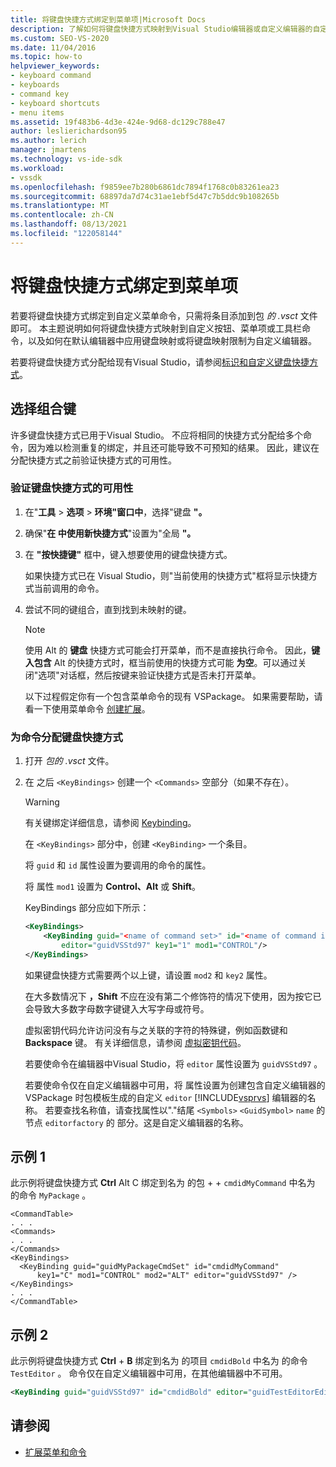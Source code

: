 ```yaml
---
title: 将键盘快捷方式绑定到菜单项|Microsoft Docs
description: 了解如何将键盘快捷方式映射到Visual Studio编辑器或自定义编辑器的自定义按钮、菜单项或工具栏命令。
ms.custom: SEO-VS-2020
ms.date: 11/04/2016
ms.topic: how-to
helpviewer_keywords:
- keyboard command
- keyboards
- command key
- keyboard shortcuts
- menu items
ms.assetid: 19f483b6-4d3e-424e-9d68-dc129c788e47
author: leslierichardson95
ms.author: lerich
manager: jmartens
ms.technology: vs-ide-sdk
ms.workload:
- vssdk
ms.openlocfilehash: f9859ee7b280b6861dc7894f1768c0b83261ea23
ms.sourcegitcommit: 68897da7d74c31ae1ebf5d47c7b5ddc9b108265b
ms.translationtype: MT
ms.contentlocale: zh-CN
ms.lasthandoff: 08/13/2021
ms.locfileid: "122058144"
---
```

# <a name="bind-keyboard-shortcuts-to-menu-items"></a>将键盘快捷方式绑定到菜单项
若要将键盘快捷方式绑定到自定义菜单命令，只需将条目添加到包 *的 .vsct* 文件即可。 本主题说明如何将键盘快捷方式映射到自定义按钮、菜单项或工具栏命令，以及如何在默认编辑器中应用键盘映射或将键盘映射限制为自定义编辑器。

 若要将键盘快捷方式分配给现有Visual Studio，请参阅[标识和自定义键盘快捷方式](../ide/identifying-and-customizing-keyboard-shortcuts-in-visual-studio.md)。

## <a name="choose-a-key-combination"></a>选择组合键
 许多键盘快捷方式已用于Visual Studio。 不应将相同的快捷方式分配给多个命令，因为难以检测重复的绑定，并且还可能导致不可预知的结果。 因此，建议在分配快捷方式之前验证快捷方式的可用性。

### <a name="to-verify-the-availability-of-a-keyboard-shortcut"></a>验证键盘快捷方式的可用性

1. 在"**工具**  >  **选项**  >  **环境"窗口中**，选择"键盘 **"。**

2. 确保"**在 中使用新快捷方式**"设置为"全局 **"。**

3. 在 **"按快捷键"** 框中，键入想要使用的键盘快捷方式。

    如果快捷方式已在 Visual Studio，则"当前使用的快捷方式"框将显示快捷方式当前调用的命令。

4. 尝试不同的键组合，直到找到未映射的键。

   > [!NOTE]
   > 使用 Alt 的 **键盘** 快捷方式可能会打开菜单，而不是直接执行命令。 因此，**键入包含** Alt 的快捷方式时，框当前使用的快捷方式可能 **为空**。可以通过关闭"选项"对话框，然后按键来验证快捷方式是否未打开菜单。

   以下过程假定你有一个包含菜单命令的现有 VSPackage。 如果需要帮助，请看一下使用菜单命令 [创建扩展](../extensibility/creating-an-extension-with-a-menu-command.md)。

### <a name="to-assign-a-keyboard-shortcut-to-a-command"></a>为命令分配键盘快捷方式

1. 打开 *包的 .vsct* 文件。

2. 在 之后 `<KeyBindings>` 创建一个 `<Commands>` 空部分（如果不存在）。

   > [!WARNING]
   > 有关键绑定详细信息，请参阅 [Keybinding](../extensibility/keybinding-element.md)。

    在 `<KeyBindings>` 部分中，创建 `<KeyBinding>` 一个条目。

    将 `guid`  和  `id` 属性设置为要调用的命令的属性。

    将 属性 `mod1` 设置为 **Control、Alt** 或 **Shift**。 

    KeyBindings 部分应如下所示：

   ```xml
   <KeyBindings>
       <KeyBinding guid="<name of command set>" id="<name of command id>"
           editor="guidVSStd97" key1="1" mod1="CONTROL"/>
   </KeyBindings>

   ```

   如果键盘快捷方式需要两个以上键，请设置 `mod2` 和 `key2` 属性。

   在大多数情况下 **，Shift** 不应在没有第二个修饰符的情况下使用，因为按它已会导致大多数字母数字键键入大写字母或符号。

   虚拟密钥代码允许访问没有与之关联的字符的特殊键，例如函数键和 **Backspace** 键。 有关详细信息，请参阅 [虚拟密钥代码](/windows/desktop/inputdev/virtual-key-codes)。

   若要使命令在编辑器中Visual Studio，将 `editor` 属性设置为 `guidVSStd97` 。

   若要使命令仅在自定义编辑器中可用，将 属性设置为创建包含自定义编辑器的 VSPackage 时包模板生成的自定义 `editor` [!INCLUDE[vsprvs](../code-quality/includes/vsprvs_md.md)] 编辑器的名称。 若要查找名称值，请查找属性以"."结尾 `<Symbols>` `<GuidSymbol>` `name` 的节点 `editorfactory` 的 部分。这是自定义编辑器的名称。

## <a name="example-1"></a>示例 1
 此示例将键盘快捷方式 **Ctrl** Alt C 绑定到名为 的包 +  +  `cmdidMyCommand` 中名为 的命令 `MyPackage` 。

```
<CommandTable>
. . .
<Commands>
. . .
</Commands>
<KeyBindings>
  <KeyBinding guid="guidMyPackageCmdSet" id="cmdidMyCommand"
      key1="C" mod1="CONTROL" mod2="ALT" editor="guidVSStd97" />
</KeyBindings>
. . .
</CommandTable>
```

## <a name="example-2"></a>示例 2
 此示例将键盘快捷方式 **Ctrl** + **B** 绑定到名为 的项目 `cmdidBold` 中名为 的命令 `TestEditor` 。 命令仅在自定义编辑器中可用，在其他编辑器中不可用。

```xml
<KeyBinding guid="guidVSStd97" id="cmdidBold" editor="guidTestEditorEditorFactory" key1="B" mod1="Control" />
```

## <a name="see-also"></a>请参阅
- [扩展菜单和命令](../extensibility/extending-menus-and-commands.md)
